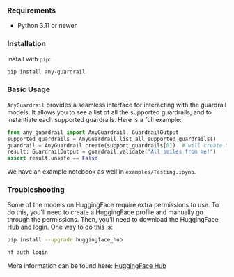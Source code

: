 ### Requirements

- Python 3.11 or newer

### Installation

Install with `pip`:

```bash
pip install any-guardrail
```

### Basic Usage

`AnyGuardrail` provides a seamless interface for interacting with the guardrail models. It allows you to see a list of all the supported guardrails, and to instantiate each supported guardrails. Here is a full example:

```python
from any_guardrail import AnyGuardrail, GuardrailOutput
supported_guardrails = AnyGuardrail.list_all_supported_guardrails()
guardrail = AnyGuardrail.create(support_guardrails[0])  # will create Deepset's deberta prompt injection defense model
result: GuardrailOutput = guardrail.validate("All smiles from me!")
assert result.unsafe == False
```

We have an example notebook as well in `examples/Testing.ipynb`.

### Troubleshooting

Some of the models on HuggingFace require extra permissions to use. To do this, you'll need to create a HuggingFace profile and manually go through the permissions. Then, you'll need to download the HuggingFace Hub and login. One way to do this is:

```bash
pip install --upgrade huggingface_hub

hf auth login
```

More information can be found here: [HuggingFace Hub](https://huggingface.co/docs/huggingface_hub/en/quick-start#login-command)
